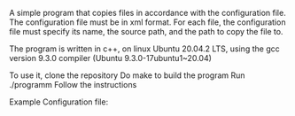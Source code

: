 A simple program that copies files in accordance with the configuration file. The configuration file must be in xml format. For each file, the configuration file must specify its name, the source path, and the path to copy the file to.

The program is written in c++, on linux Ubuntu 20.04.2 LTS,
using the gcc version 9.3.0 compiler (Ubuntu 9.3.0-17ubuntu1~20.04)

To use it, clone the repository
Do make to build the program
Run ./programm
Follow the instructions

Example
Configuration file:

<config>
<file
source_path="C:\Windows\system32"
destination_path="C:\Program files"
file_name="kernel32.dll"
/>
<file
source_path="/var/log"
destination_path="/etc"
file_name="server.log"
/>
</config>

